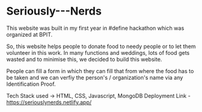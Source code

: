 # Seriously---Nerds
This website was built in my first year in #define hackathon which was organized at BPIT. 

So, this website helps people to donate food to needy people or to let them volunteer in this work. 
In many functions and weddings, lots of food gets wasted and to minimise this, we decided to build this website.

People can fill a form in which they can fill that from where the food has to be taken and we can verfiy the person's / organization's name via any Identification Proof.

Tech Stack used -> HTML, CSS, Javascript, MongoDB
Deployment Link - https://seriouslynerds.netlify.app/
